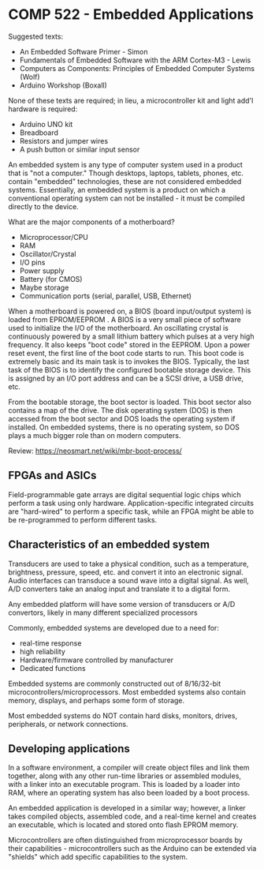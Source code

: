 # COMP 522 - Embedded Applications

Suggested texts:
- An Embedded Software Primer - Simon
- Fundamentals of Embedded Software with the ARM Cortex-M3 - Lewis
- Computers as Components: Principles of Embedded Computer Systems (Wolf)
- Arduino Workshop (Boxall)

None of these texts are required; in lieu, a microcontroller kit and light add'l hardware is required:
- Arduino UNO kit
- Breadboard
- Resistors and jumper wires
- A push button or similar input sensor

An embedded system is any type of computer system used in a product that is "not a computer."  Though desktops, laptops, tablets, phones, etc. contain "embedded" technologies, these are not considered embedded systems. Essentially, an embedded system is a product on which a conventional operating system can not be installed - it must be compiled directly to the device.

What are the major components of a motherboard?
- Microprocessor/CPU
- RAM
- Oscillator/Crystal
- I/O pins
- Power supply
- Battery (for CMOS)
- Maybe storage
- Communication ports (serial, parallel, USB, Ethernet)

When a motherboard is powered on, a BIOS (board input/output system) is loaded from EPROM/EEPROM . A BIOS is a very small piece of software used to initialize the I/O of the motherboard. An oscillating crystal is continuously powered by a small lithium battery which pulses at a very high frequency. It also keeps "boot code" stored in the EEPROM. Upon a power reset event, the first line of the boot code starts to run. This boot code is extremely basic and its main task is to invokes the BIOS. Typically, the last task of the BIOS is to identify the configured bootable storage device. This is assigned by an I/O port address and can be a SCSI drive, a USB drive, etc. 

From the bootable storage, the boot sector is loaded. This boot sector also contains a map of the drive. The disk operating system (DOS) is then accessed from the boot sector and DOS loads the operating system if installed. On embedded systems, there is no operating system, so DOS plays a much bigger role than on modern computers.

Review: https://neosmart.net/wiki/mbr-boot-process/

## FPGAs and ASICs
Field-programmable gate arrays are digital sequential logic chips which perform a task using only hardware. Application-specific integrated circuits are "hard-wired" to perform a specific task, while an FPGA might be able to be re-programmed to perform different tasks.

## Characteristics of an embedded system
Transducers are used to take a physical condition, such as a temperature, brightness, pressure, speed, etc. and convert it into an electronic signal. Audio interfaces can transduce a sound wave into a digital signal. As well, A/D converters take an analog input and translate it to a digital form.

Any embedded platform will have some version of transducers or A/D convertors, likely in many different specialized processors

Commonly, embedded systems are developed due to a need for:
- real-time response
- high reliability
- Hardware/firmware controlled by manufacturer
- Dedicated functions

Embedded systems are commonly constructed out of 8/16/32-bit microcontrollers/microprocessors. Most embedded systems also contain memory, displays, and perhaps some form of storage.

Most embedded systems do NOT contain hard disks, monitors, drives, peripherals, or network connections.

## Developing applications
In a software environment, a compiler will create object files and link them together, along with any other run-time libraries or assembled modules, with a linker into an executable program. This is loaded by a loader into RAM, where an operating system has also been loaded by a boot process.

An embedded application is developed in a similar way; however, a linker takes compiled objects, assembled code, and a real-time kernel and creates an executable, which is located and stored onto flash EPROM memory.

Microcontrollers are often distinguished from microprocessor boards by their capabilities - microcontrollers such as the Arduino can be extended via "shields" which add specific capabilities to the system.